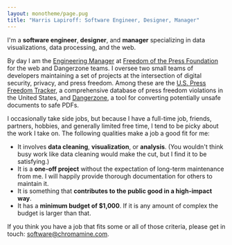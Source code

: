 ```yaml
---
layout: monotheme/page.pug
title: "Harris Lapiroff: Software Engineer, Designer, Manager"
---
```


I'm a **software engineer**, **designer**, and **manager** specializing in data visualizations, data processing, and the web.

By day I am the [Engineering Manager][] at [Freedom of the Press Foundation][] for the web and Dangerzone teams. I oversee two small teams of developers maintaining a set of projects at the intersection of digital security, privacy, and press freedom. Among these are the [U.S. Press Freedom Tracker](https://pressfreedomtracker.us/), a comprehensive database of press freedom violations in the United States, and [Dangerzone](https://dangerzone.rocks/), a tool for converting potentially unsafe documents to safe PDFs.

I occasionally take side jobs, but because I have a full-time job, friends, partners, hobbies, and generally limited free time, I tend to be picky about the work I take on. The following qualities make a job a good fit for me:

* It involves **data cleaning**, **visualization**, or **analysis**. (You wouldn't think busy work like data cleaning would make the cut, but I find it to be satisfying.)
* It is a **one-off project** without the expectation of long-term maintenance from me. I will happily provide thorough documentation for others to maintain it.
* It is something that **contributes to the public good in a high-impact way**.
* It has a **minimum budget of $1,000**. If it is any amount of complex the budget is larger than that.

If you think you have a job that fits some or all of those criteria, please get in touch: [software@chromamine.com][].

[Engineering Manager]: https://freedom.press/people/harris-lapiroff/
[Freedom of the Press Foundation]: https://freedom.press/
[software@chromamine.com]: mailto:software@chromamine.com

